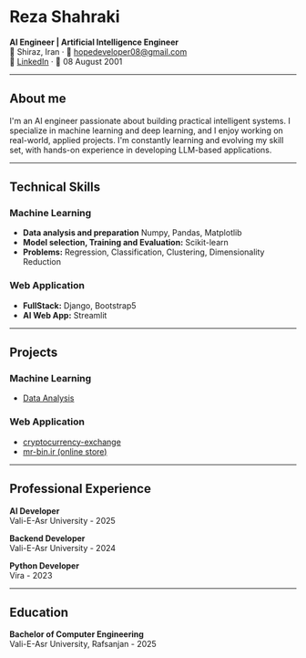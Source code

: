 # Reza Shahraki  

**AI Engineer | Artificial Intelligence Engineer**  
📍 Shiraz, Iran · 📧 [hopedeveloper08@gmail.com](mailto:hopedeveloper08@gmail.com)  
🔗 [LinkedIn](https://www.linkedin.com/in/reza-shahraki) · 🎂 08 August 2001  

---

## About me

I'm an AI engineer passionate about building practical intelligent systems. I specialize in machine learning and deep learning, and I enjoy working on real-world, applied projects. I'm constantly learning and evolving my skill set, with hands-on experience in developing LLM-based applications.

---

## Technical Skills  

### Machine Learning

- **Data analysis and preparation** Numpy, Pandas, Matplotlib
- **Model selection, Training and Evaluation:** Scikit-learn
- **Problems:** Regression, Classification, Clustering, Dimensionality Reduction

### Web Application

- **FullStack:** Django, Bootstrap5 
- **AI Web App:** Streamlit  

---

## Projects

### Machine Learning

- [Data Analysis](https://github.com/hopedeveloper08/data-analysis)

### Web Application

- [cryptocurrency-exchange](https://github.com/hopedeveloper08/cryptocurrency-exchange)
- [mr-bin.ir (online store)](https://mr-bin.ir/)

---

## Professional Experience  

**AI Developer**<br>
Vali-E-Asr University - 2025 


**Backend Developer**<br>
Vali-E-Asr University - 2024


**Python Developer**<br> 
Vira - 2023

---

## Education

**Bachelor of Computer Engineering**  
Vali-E-Asr University, Rafsanjan - 2025
